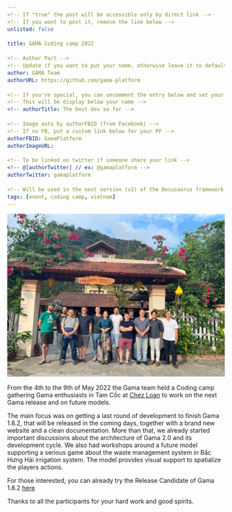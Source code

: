 ```yaml
---
<!-- If "true" the post will be accessible only by direct link -->
<!-- If you want to post it, remove the line below -->
unlisted: false

title: GAMA Coding camp 2022

<!-- Author Part -->
<!-- Update if you want to put your name, otherwise leave it to default -->
author: GAMA Team
authorURL: https://github.com/gama-platform

<!-- If you're special, you can uncomment the entry below and set your status -->
<!-- This will be display below your name -->
<!-- authorTitle: The best dev so far -->

<!-- Image auto by authorFBID (from Facebook) -->
<!-- If no FB, put a custom link below for your PP -->
authorFBID: GamaPlatform
authorImageURL: 

<!-- To be linked on twitter if someone share your link -->
<!-- @[authorTwitter] // ex: @gamaplatform -->
authorTwitter: gamaplatform

<!-- Will be used in the next version (v2) of the Docusaurus framework -->
tags: [event, coding camp, vietnam]
---
```


![CodingCamp](/img/coding_camp_2022.jpeg)

From the 4th to the 9th of May 2022 the Gama team held a Coding camp gathering Gama enthusiasts in Tam Cốc at [Chez Loan](https://lejournaldeloan.com) to work on the next Gama release and on future models.

The main focus was on getting a last round of development to finish Gama 1.8.2, that will be released in the coming days, together with a brand new website and a clean documentation. More than that, we already started important discussions about the architecture of Gama 2.0 and its development cycle.
We also had workshops around a future model supporting a serious game about the waste management system in Bắc Hưng Hải irrigation system. The model provides visual support to spatialize the players actions.

For those interested, you can already try the Release Candidate of Gama 1.8.2 [here](https://github.com/gama-platform/gama/releases/tag/1.8.2-RC1)

Thanks to all the participants for your hard work and good spirits.
